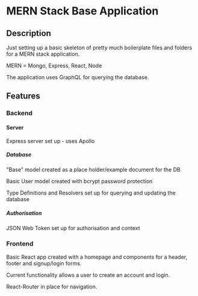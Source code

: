 # MERN Stack Base Application

## Description

Just setting up a basic skeleton of pretty much boilerplate files and folders for a MERN stack application.

MERN = Mongo, Express, React, Node

The application uses GraphQL for querying the database.

## Features

### Backend

#### Server

Express server set up - uses Apollo

##### Database

"Base" model created as a place holder/example document for the DB

Basic User model created with bcrypt password protection

Type Definitions and Resolvers set up for querying and updating the database

##### Authorisation

JSON Web Token set up for authorisation and context

### Frontend

Basic React app created with a homepage and components for a header, footer and signup/login forms.

Current functionality allows a user to create an account and login.

React-Router in place for navigation.
